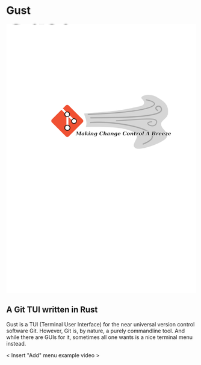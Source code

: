 # Gust

<p align="center">
    <img src="GustIcon.svg" width="800" alt="Gust logo">
</p>

## A Git TUI written in Rust
Gust is a TUI (Terminal User Interface) for the near universal version control software Git.
However, Git is, by nature, a purely commandline tool. And while there are GUIs for it, 
sometimes all one wants is a nice terminal menu instead.

< Insert "Add" menu example video >